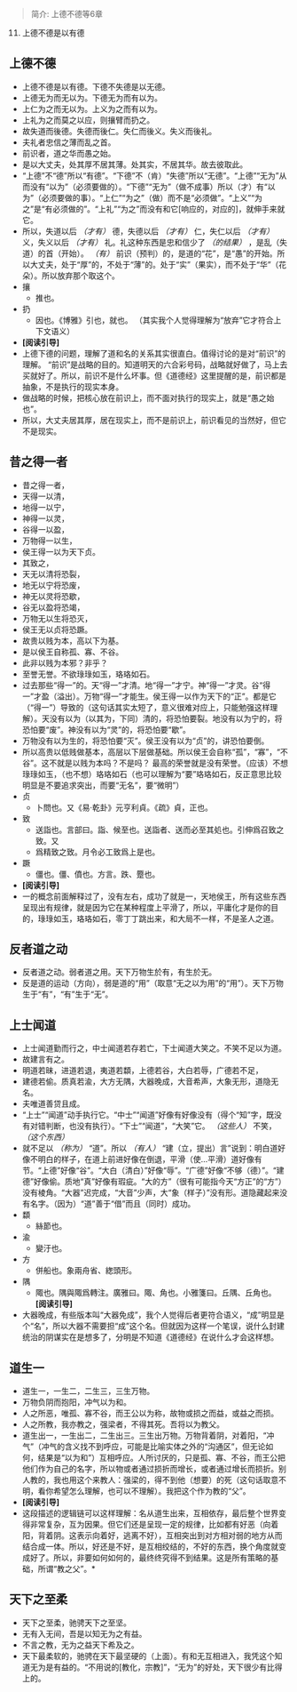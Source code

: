 > 简介: 上德不德等6章
11. 上德不德是以有德
## 上德不德
- 上德不德是以有德。下德不失德是以无德。
- 上德无为而无以为。下德无为而有以为。
- 上仁为之而无以为。上义为之而有以为。
- 上礼为之而莫之以应，则攘臂而扔之。
- 故失道而後德。失德而後仁。失仁而後义。失义而後礼。
- 夫礼者忠信之薄而乱之首。
- 前识者，道之华而愚之始。
- 是以大丈夫，处其厚不居其薄。处其实，不居其华。故去彼取此。
- “上德”不“德”所以“有德”。“下德”不（肯）“失德”所以“无德”。“上德”“无为”从而没有“以为”（必须要做的）。“下德”“无为”（做不成事）所以（才）有“以为”（必须要做的事）。“上仁”“为之”（做）而不是“必须做”。“上义”“为之”是“有必须做的”。“上礼”“为之”而没有和它[响应的，对应的]，就伸手来就它。
- 所以，失道以后 *（才有）* 德，失德以后 *（才有）* 仁，失仁以后
*（才有）* 义，失义以后 *（才有）* 礼。礼这种东西是忠和信少了
*（的结果）* ，是乱（失道）的首（开始）。 *（有）* 前识（预判）的，是道的“花”，是“愚”的开始。所以大丈夫，处于“厚”的，不处于“薄”的。处于“实”（果实），而不处于“华”（花朵）。所以放弃那个取这个。
- 攘
  - 推也。
- 扔
  - 因也。《博雅》引也，就也。
  （其实我个人觉得理解为“放弃”它才符合上下文语义）
- **[阅读引导]**
- 上德下德的问题，理解了道和名的关系其实很直白。值得讨论的是对“前识”的理解。
“前识”是战略的目的。知道明天的六合彩号码，战略就好做了，马上去买就好了。所以，前识不是什么坏事。但《道德经》这里提醒的是，前识都是抽象，不是执行的现实本身。
- 做战略的时候，把核心放在前识上，而不面对执行的现实上，就是“愚之始也”。
- 所以，大丈夫居其厚，居在现实上，而不是前识上，前识看见的当然好，但它不是现实。

## 昔之得一者

- 昔之得一者，
- 天得一以清，
- 地得一以宁，
- 神得一以灵，
- 谷得一以盈，
- 万物得一以生，
- 侯王得一以为天下贞。
- 其致之，
- 天无以清将恐裂，
- 地无以宁将恐废，
- 神无以灵将恐歇，
- 谷无以盈将恐竭，
- 万物无以生将恐灭，
- 侯王无以贞将恐蹶。
- 故贵以贱为本，高以下为基。
- 是以侯王自称孤、寡、不谷。
- 此非以贱为本邪？非乎？
- 至誉无誉。不欲琭琭如玉，珞珞如石。
- 过去那些“得一”的。天“得一”才清。地“得一”才宁。神“得一”才灵。谷“得一”才盈（溢出）。万物“得一”才能生。侯王得一以作为天下的“正”。都是它（“得一”）导致的（这句话其实太短了，意义很难对应上，只能勉强这样理解）。天没有以为（以其为，下同）清的，将恐怕要裂。地没有以为宁的，将恐怕要“废”。神没有以为“灵”的，将恐怕要“歇”。
- 万物没有以为生的，将恐怕要“灭”。侯王没有以为“贞”的，讲恐怕要倒。
- 所以高贵以低贱做基本，高层以下层做基础。所以侯王会自称“孤”，“寡”，“不谷”。这不就是以贱为本吗？不是吗？ 最高的荣誉就是没有荣誉。（应该）不想琭琭如玉，（也不想）珞珞如石（也可以理解为“要”珞珞如石，反正意思比较明显是不要追求突出，而要“无名”，要“微明”）
- 贞
  - 卜問也。又《易·乾卦》元亨利貞。《疏》貞，正也。
- 致
  - 送詣也。言部曰。詣、候至也。送詣者、送而必至其処也。引伸爲召致之致。又
  - 爲精致之致。月令必工致爲上是也。
- 蹶
  - 僵也。僵、僨也。方言。跌、蹷也。
- **[阅读引导]**
- 一的概念前面解释过了，没有左右，成功了就是一，天地侯王，所有这些东西呈现出有规律，就是因为它在某种程度上平滑了，所以，平庸化才是你的目的，琭琭如玉，珞珞如石，零丁丁跳出来，和大局不一样，不是圣人之道。

## 反者道之动

- 反者道之动。弱者道之用。天下万物生於有，有生於无。
- 反是道的运动（方向），弱是道的“用”（取意“无之以为用”的“用”）。天下万物生于“有”，“有”生于“无”。

## 上士闻道

- 上士闻道勤而行之，中士闻道若存若亡，下士闻道大笑之。不笑不足以为道。
- 故建言有之。
- 明道若昧，进道若退，夷道若纇，上德若谷，大白若辱，广德若不足，
- 建德若偷。质真若渝，大方无隅，大器晚成，大音希声，大象无形，道隐无名。
- 夫唯道善贷且成。
- “上士”“闻道”动手执行它。“中士”“闻道”好像有好像没有（得个“知”字，既没有对错判断，也没有执行）。“下士”“闻道”，“大笑”它。 *（这些人）* 不笑， *（这个东西）*
- 就不足以 *（称为）* “道”。所以 *（有人）* “建（立，提出）言”说到：明白道好像不明白的样子，在道上前进好像在倒退，平滑（使...平滑）道好像有节。“上德”好像“谷”。“大白（清白）”好像“辱”。“广德”好像“不够（德）”。“建德”好像偷。质地“真”好像有瑕疵。“大的方”（很有可能指今天“方正”的“方”）没有棱角。“大器”迟完成，“大音”少声，大“象（样子）”没有形。道隐藏起来没有名字。（因为）“道”善于“借”而且（同时）成功。
- 纇
  - 絲節也。
- 渝
  - 變汙也。
- 方
  - 併船也。象兩舟省、緫頭形。
- 隅
  - 陬也。隅與陬爲轉注。廣雅曰。陬、角也。小雅箋曰。丘隅、丘角也。
**[阅读引导]**
- 大器晚成，有些版本叫“大器免成”，我个人觉得后者更符合语义，“成”明显是个“名”，所以大器不需要担“成”这个名。但就因为这样一个笔误，说什么封建统治的阴谋实在是想多了，分明是不知道《道德经》在说什么才会这样想。

## 道生一

- 道生一，一生二，二生三，三生万物。
- 万物负阴而抱阳，冲气以为和。
- 人之所恶，唯孤、寡不谷，而王公以为称，故物或损之而益，或益之而损。
- 人之所教，我亦教之，强梁者，不得其死。吾将以为教父。
- 道生出一，一生出二，二生出三。三生出万物。万物背着阴，对着阳，“冲气”（冲气的含义找不到呼应，可能是比喻实体之外的“沟通区”，但无论如何，结果是“以为和”）互相呼应。人所讨厌的，只是孤、寡、不谷，而王公把他们作为自己的名字，所以物或者通过损折而增长，或者通过增长而损折。别人教的，我也用这个来教人：强梁的，得不到他（想要）的死（这句话取意不明，看你希望怎么理解，也可以不理解）。我把这个作为教的“父”。
- **[阅读引导]**
- 这段描述的逻辑链可以这样理解：名从道生出来，互相依存，最后整个世界变得非常复杂，互为因果。但它们还是呈现一定的规律，比如都有好恶（向着阳，背着阴。这表示向着好，逃离不好），互相突出到对方相对弱的地方从而结合成一体。所以，好还是不好，是互相绞结的，不好的东西，换个角度就变成好了。所以，非要如何如何的，最终终究得不到结果。这是所有策略的基础，所谓“教之父”。*

## 天下之至柔

- 天下之至柔，驰骋天下之至坚。
- 无有入无间，吾是以知无为之有益。
- 不言之教，无为之益天下希及之。
- 天下最柔软的，驰骋在天下最坚硬的（上面）。有和无互相进入，我凭这个知道无为是有益的。“不用说的[教化，宗教]”，“无为”的好处，天下很少有比得上的。

